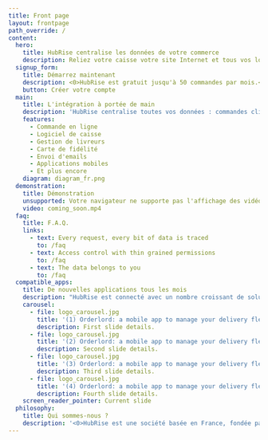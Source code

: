```yaml
---
title: Front page
layout: frontpage
path_override: /
content:
  hero:
    title: HubRise centralise les données de votre commerce
    description: Reliez votre caisse votre site Internet et tous vos logiciels.<1>En savoir plus</1>
  signup_form:
    title: Démarrez maintenant
    description: <0>HubRise est gratuit jusqu'à 50 commandes par mois.</0> <1>Voir tarifs</1>
    button: Créer votre compte
  main:
    title: L'intégration à portée de main
    description: 'HubRise centralise toutes vos données : commandes clients produits... Les applications raccordées à HubRise peuvent instantanément échanger ces données entre elles.'
    features:
      - Commande en ligne
      - Logiciel de caisse
      - Gestion de livreurs
      - Carte de fidélité
      - Envoi d'emails
      - Applications mobiles
      - Et plus encore
    diagram: diagram_fr.png
  demonstration:
    title: Démonstration
    unsupported: Votre navigateur ne supporte pas l'affichage des vidéos HTML5.
    video: coming_soon.mp4
  faq:
    title: F.A.Q.
    links:
      - text: Every request, every bit of data is traced
        to: /faq
      - text: Access control with thin grained permissions
        to: /faq
      - text: The data belongs to you
        to: /faq
  compatible_apps:
    title: De nouvelles applications tous les mois
    description: "HubRise est connecté avec un nombre croissant de solutions : JDC/Kezia II, Nestor, MyOrderBox, OrderLord...<1></1>D'autres intégrations sont en cours.<3></3><4>Voir les applications disponibles</4><5>(commerçants)</5>-<7>Connectez votre logiciel à HubRise</7><8>(développeurs)</8>"
    carousel:
      - file: logo_carousel.jpg
        title: '(1) Orderlord: a mobile app to manage your delivery fleet'
        description: First slide details.
      - file: logo_carousel.jpg
        title: '(2) Orderlord: a mobile app to manage your delivery fleet'
        description: Second slide details.
      - file: logo_carousel.jpg
        title: '(3) Orderlord: a mobile app to manage your delivery fleet'
        description: Third slide details.
      - file: logo_carousel.jpg
        title: '(4) Orderlord: a mobile app to manage your delivery fleet'
        description: Fourth slide details.
    screen_reader_pointer: Current slide
  philosophy:
    title: Qui sommes-nous ?
    description: '<0>HubRise est une société basée en France, fondée par des ingénieurs spécialisés dans les logiciels de réservation aérienne, et de commande en ligne pour les restaurants.</0><1>Notre vision : les commerçants utilisent de plus en plus d’applications informatiques pour leur activité, mais celles-ci ne communiquent généralement pas entre elles. HubRise veut offrir une solution universelle permettant à toutes les applications des commerçants de communiquer aisément entre elles.</1>'
---
```

